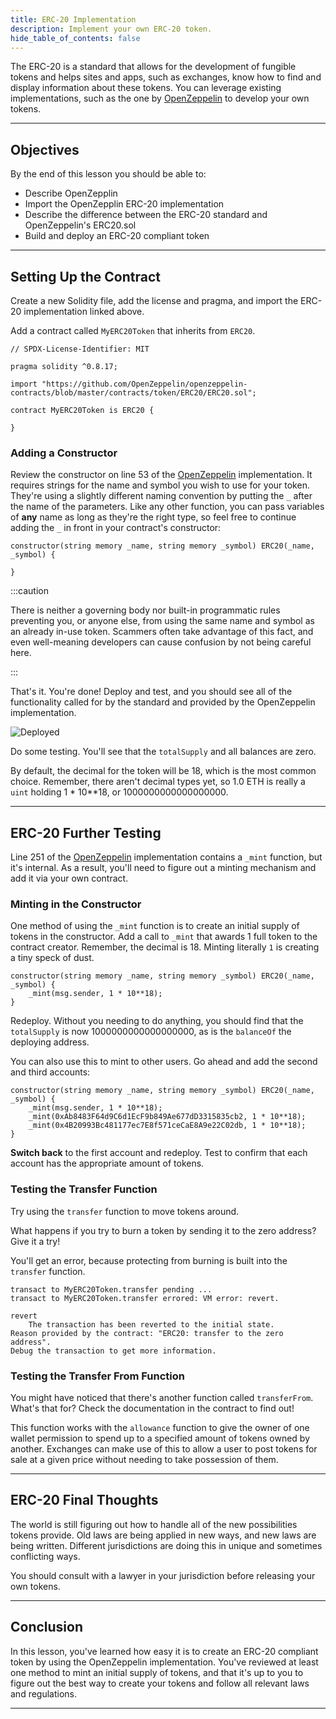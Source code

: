 ```yaml
---
title: ERC-20 Implementation
description: Implement your own ERC-20 token.
hide_table_of_contents: false
---
```


The ERC-20 is a standard that allows for the development of fungible tokens and helps sites and apps, such as exchanges, know how to find and display information about these tokens. You can leverage existing implementations, such as the one by [OpenZeppelin] to develop your own tokens.

---

## Objectives

By the end of this lesson you should be able to:

- Describe OpenZepplin
- Import the OpenZepplin ERC-20 implementation
- Describe the difference between the ERC-20 standard and OpenZeppelin's ERC20.sol
- Build and deploy an ERC-20 compliant token

---

## Setting Up the Contract

Create a new Solidity file, add the license and pragma, and import the ERC-20 implementation linked above.

Add a contract called `MyERC20Token` that inherits from `ERC20`.

```solidity
// SPDX-License-Identifier: MIT

pragma solidity ^0.8.17;

import "https://github.com/OpenZeppelin/openzeppelin-contracts/blob/master/contracts/token/ERC20/ERC20.sol";

contract MyERC20Token is ERC20 {

}
```

### Adding a Constructor

Review the constructor on line 53 of the [OpenZeppelin] implementation. It requires strings for the name and symbol you wish to use for your token. They're using a slightly different naming convention by putting the `_` after the name of the parameters. Like any other function, you can pass variables of **any** name as long as they're the right type, so feel free to continue adding the `_` in front in your contract's constructor:

```solidity
constructor(string memory _name, string memory _symbol) ERC20(_name, _symbol) {

}
```

:::caution

There is neither a governing body nor built-in programmatic rules preventing you, or anyone else, from using the same name and symbol as an already in-use token. Scammers often take advantage of this fact, and even well-meaning developers can cause confusion by not being careful here.

:::

That's it. You're done! Deploy and test, and you should see all of the functionality called for by the standard and provided by the OpenZeppelin implementation.

![Deployed](../../assets/images/erc-20/deployed-token.png)

Do some testing. You'll see that the `totalSupply` and all balances are zero.

By default, the decimal for the token will be 18, which is the most common choice. Remember, there aren't decimal types yet, so 1.0 ETH is really a `uint` holding 1 \* 10\*\*18, or 1000000000000000000.

---

## ERC-20 Further Testing

Line 251 of the [OpenZeppelin] implementation contains a `_mint` function, but it's internal. As a result, you'll need to figure out a minting mechanism and add it via your own contract.

### Minting in the Constructor

One method of using the `_mint` function is to create an initial supply of tokens in the constructor. Add a call to `_mint` that awards 1 full token to the contract creator. Remember, the decimal is 18. Minting literally `1` is creating a tiny speck of dust.

```solidity
constructor(string memory _name, string memory _symbol) ERC20(_name, _symbol) {
    _mint(msg.sender, 1 * 10**18);
}
```

Redeploy. Without you needing to do anything, you should find that the `totalSupply` is now 1000000000000000000, as is the `balanceOf` the deploying address.

You can also use this to mint to other users. Go ahead and add the second and third accounts:

```solidity
constructor(string memory _name, string memory _symbol) ERC20(_name, _symbol) {
    _mint(msg.sender, 1 * 10**18);
    _mint(0xAb8483F64d9C6d1EcF9b849Ae677dD3315835cb2, 1 * 10**18);
    _mint(0x4B20993Bc481177ec7E8f571ceCaE8A9e22C02db, 1 * 10**18);
}
```

**Switch back** to the first account and redeploy. Test to confirm that each account has the appropriate amount of tokens.

### Testing the Transfer Function

Try using the `transfer` function to move tokens around.

What happens if you try to burn a token by sending it to the zero address? Give it a try!

You'll get an error, because protecting from burning is built into the `transfer` function.

```text
transact to MyERC20Token.transfer pending ...
transact to MyERC20Token.transfer errored: VM error: revert.

revert
	The transaction has been reverted to the initial state.
Reason provided by the contract: "ERC20: transfer to the zero address".
Debug the transaction to get more information.
```

### Testing the Transfer From Function

You might have noticed that there's another function called `transferFrom`. What's that for? Check the documentation in the contract to find out!

This function works with the `allowance` function to give the owner of one wallet permission to spend up to a specified amount of tokens owned by another. Exchanges can make use of this to allow a user to post tokens for sale at a given price without needing to take possession of them.

---

## ERC-20 Final Thoughts

The world is still figuring out how to handle all of the new possibilities tokens provide. Old laws are being applied in new ways, and new laws are being written. Different jurisdictions are doing this in unique and sometimes conflicting ways.

You should consult with a lawyer in your jurisdiction before releasing your own tokens.

---

## Conclusion

In this lesson, you've learned how easy it is to create an ERC-20 compliant token by using the OpenZeppelin implementation. You've reviewed at least one method to mint an initial supply of tokens, and that it's up to you to figure out the best way to create your tokens and follow all relevant laws and regulations.

---

[OpenZeppelin]: https://github.com/OpenZeppelin/openzeppelin-contracts/blob/master/contracts/token/ERC20/ERC20.sol
